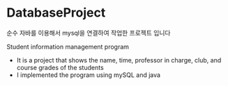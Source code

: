 # DatabaseProject

순수 자바를 이용해서 mysql을 연결하여 작업한 프로젝트 입니다


Student information management program
- It is a project that shows the name, time, professor in charge, club, and course grades of the students
- I implemented the program using mySQL and java

